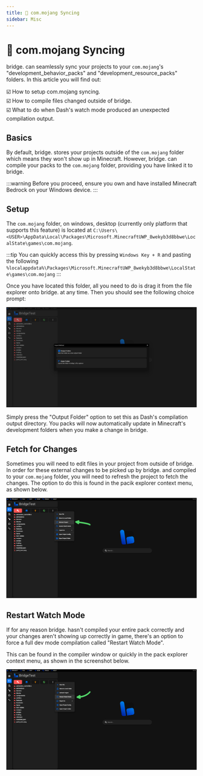 ```yaml
---
title: 🔁 com.mojang Syncing
sidebar: Misc
---
```


# 🔁 com.mojang Syncing

bridge. can seamlessly sync your projects to your `com.mojang`'s "development_behavior_packs" and "development_resource_packs" folders.
In this article you will find out:

:ballot_box_with_check: How to setup com.mojang syncing.<br/>
:ballot_box_with_check: How to compile files changed outside of bridge.<br/>
:ballot_box_with_check: What to do when Dash's watch mode produced an unexpected compilation output.<br/>

## Basics

By default, bridge. stores your projects outside of the `com.mojang` folder which means they won't show up in Minecraft. However, bridge. can compile your packs to the `com.mojang` folder, providing you have linked it to bridge.

:::warning
Before you proceed, ensure you own and have installed Minecraft Bedrock on your Windows device.
:::

## Setup

The `com.mojang` folder, on windows, desktop (currently only platform that supports this feature) is located at `C:\Users\<USER>\AppData\Local\Packages\Microsoft.MinecraftUWP_8wekyb3d8bbwe\LocalState\games\com.mojang`. 

:::tip
You can quickly access this by pressing `Windows Key + R` and pasting the following `%localappdata%\Packages\Microsoft.MinecraftUWP_8wekyb3d8bbwe\LocalState\games\com.mojang`
:::

Once you have located this folder, all you need to do is drag it from the file explorer onto bridge. at any time. Then you should see the following choice prompt:

![Screenshot of import folder window](./import-folder.png)

Simply press the "Output Folder" option to set this as Dash's compilation output directory. You packs will now automatically update in Minecraft's development folders when you make a change in bridge.

## Fetch for Changes

Sometimes you will need to edit files in your project from outside of bridge. In order for these external changes to be picked up by bridge. and compiled to your `com.mojang` folder, you will need to refresh the project to fetch the changes. The option to do this is found in the pacik explorer context menu, as shown below.

![Screenshot of the "Refresh Project" option in the pack explorer context menu](./refresh-project.png)

## Restart Watch Mode

If for any reason bridge. hasn't compiled your entire pack correctly and your changes aren't showing up correctly in game, there's an option to force a full dev mode compilation called "Restart Watch Mode".

This can be found in the compiler window or quickly in the pack explorer context menu, as shown in the screenshot below.

![Screenshot of the "Restart Watch Mode" option in the pack explorer context menu](./restart-watch-mode.png)